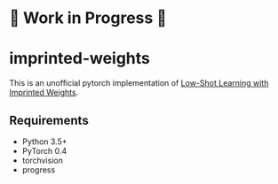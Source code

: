 # :construction: Work in Progress :construction:
# imprinted-weights
This is an unofficial pytorch implementation of [Low-Shot Learning with Imprinted Weights](http://openaccess.thecvf.com/content_cvpr_2018/papers/Qi_Low-Shot_Learning_With_CVPR_2018_paper.pdf). 

## Requirements
- Python 3.5+
- PyTorch 0.4
- torchvision
- progress
